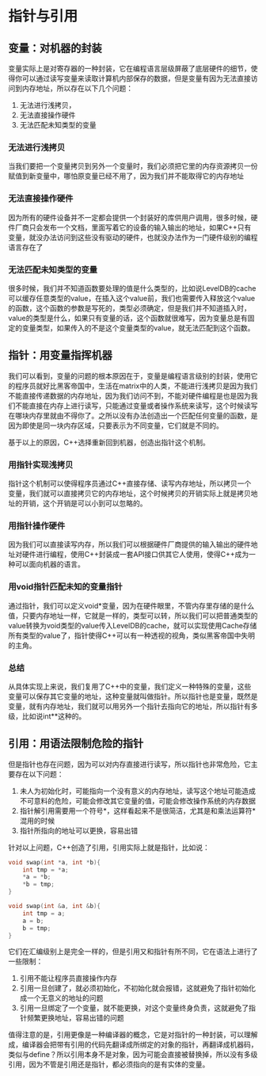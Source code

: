 # 指针与引用

## 变量：对机器的封装
变量实际上是对寄存器的一种封装，它在编程语言层级屏蔽了底层硬件的细节，使得你可以通过读写变量来读取计算机内部保存的数据，但是变量有因为无法直接访问到内存地址，所以存在以下几个问题：
1. 无法进行浅拷贝，
2. 无法直接操作硬件
3. 无法匹配未知类型的变量


### 无法进行浅拷贝
当我们要把一个变量拷贝到另外一个变量时，我们必须把它里的内存资源拷贝一份赋值到新变量中，哪怕原变量已经不用了，因为我们并不能取得它的内存地址

### 无法直接操作硬件
因为所有的硬件设备并不一定都会提供一个封装好的库供用户调用，很多时候，硬件厂商只会发布一个文档，里面写着它的设备的输入输出的地址，如果C++只有变量，就没办法访问到这些没有驱动的硬件，也就没办法作为一门硬件级别的编程语言存在了

### 无法匹配未知类型的变量
很多时候，我们并不知道函数要处理的值是什么类型的，比如说LevelDB的cache可以缓存任意类型的value，在插入这个value前，我们也需要传入释放这个value的函数，这个函数的参数是写死的，类型必须确定，但是我们并不知道插入时，value的类型是什么，如果只有变量的话，这个函数就很难写，因为变量总是有固定的变量类型，如果传入的不是这个变量类型的value，就无法匹配到这个函数。

## 指针：用变量指挥机器

我们可以看到，变量的问题的根本原因在于，变量是编程语言级别的封装，使用它的程序员就好比黑客帝国中，生活在matrix中的人类，不能进行浅拷贝是因为我们不能直接传递数据的内存地址，因为我们访问不到，不能对硬件编程是也是因为我们不能直接在内存上进行读写，只能通过变量或者操作系统来读写，这个时候读写在哪块内存里就由不得你了。之所以没有办法创造出一个匹配任何变量的函数，是因为即使是同一块内存区域，只要表示为不同变量，它们就是不同的。

基于以上的原因，C++选择重新回到机器，创造出指针这个机制。

### 用指针实现浅拷贝
指针这个机制可以使得程序员通过C++直接存储、读写内存地址，所以拷贝一个变量，我们就可以直接拷贝它的内存地址，这个时候拷贝的开销实际上就是拷贝地址的开销，这个开销是可以小到可以忽略的。


### 用指针操作硬件
因为我们可以直接读写内存，所以我们可以根据硬件厂商提供的输入输出的硬件地址对硬件进行编程，使用C++封装成一套API接口供其它人使用，使得C++成为一种可以面向机器的语言。


### 用void指针匹配未知的变量指针
通过指针，我们可以定义void*变量，因为在硬件眼里，不管内存里存储的是什么值，只要内存地址一样，它就是一样的，类型可以转，所以我们可以把普通类型的value转换为void类型的value传入LevelDB的cache，就可以实现使用Cache存储所有类型的value了，指针使得C++可以有一种透视的视角，类似黑客帝国中失明的主角。

### 总结
从具体实现上来说，我们复用了C++中的变量，我们定义一种特殊的变量，这些变量可以保存其它变量的地址，这种变量就叫做指针。所以指针也是变量，既然是变量，就有内存地址，我们就可以用另外一个指针去指向它的地址，所以指针有多级，比如说int**这种的。

## 引用：用语法限制危险的指针
但是指针也存在问题，因为可以对内存直接进行读写，所以指针也非常危险，它主要存在以下问题：
1. 未人为初始化时，可能指向一个没有意义的内存地址，读写这个地址可能造成不可意料的危险，可能会修改其它变量的值，可能会修改操作系统的内存数据
2. 指针解引用需要用一个符号*，这样看起来不是很简洁，尤其是和乘法运算符*混用的时候
3. 指针所指向的地址可以更换，容易出错

针对以上问题，C++创造了引用，引用实际上就是指针，比如说：

```C++
void swap(int *a, int *b){
    int tmp = *a;
    *a = *b;
    *b = tmp;
}
```

```C++
void swap(int &a, int &b){
    int tmp = a;
    a = b;
    b = tmp;
}
```
它们在汇编级别上是完全一样的，但是引用又和指针有所不同，它在语法上进行了一些限制：
1. 引用不能让程序员直接操作内存
2. 引用一旦创建了，就必须初始化，不初始化就会报错，这就避免了指针初始化成一个无意义的地址的问题
3. 引用一旦绑定了一个变量，就不能更换，对这个变量终身负责，这就避免了指针频繁更换地址，容易出错的问题

值得注意的是，引用更像是一种编译器的概念，它是对指针的一种封装，可以理解成，编译器会把带有引用的代码先翻译成所绑定的对象的指针，再翻译成机器码，类似与define？所以引用本身不是对象，因为可能会直接被替换掉，所以没有多级引用，因为不管是引用还是指针，都必须指向的是有实体的变量。
